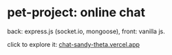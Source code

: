 # pet-project: online chat

back: express.js (socket.io, mongoose), front: vanilla js.

click to explore it:
[chat-sandy-theta.vercel.app](https://chat-fuds.onrender.com)
